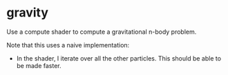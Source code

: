 # gravity

Use a compute shader to compute a gravitational n-body problem.

Note that this uses a naive implementation:
- In the shader, I iterate over all the other particles.
This should be able to be made faster.
